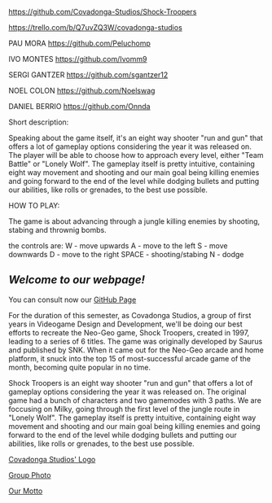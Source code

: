 https://github.com/Covadonga-Studios/Shock-Troopers


https://trello.com/b/Q7uvZQ3W/covadonga-studios

PAU MORA
https://github.com/Peluchomp

IVO MONTES
https://github.com/Ivomm9

SERGI GANTZER
https://github.com/sgantzer12

NOEL COLON
https://github.com/Noelswag

DANIEL BERRIO
https://github.com/Onnda

Short description:

Speaking about the game itself, it's an eight way shooter "run and gun" that offers a lot of gameplay options considering the year it was released on. The player will be able to choose how to approach every level, either "Team Battle" or "Lonely Wolf". The gameplay itself is pretty intuitive, containing eight way movement and shooting and our main goal being killing enemies and going forward to the end of the level while dodging bullets and putting our abilities, like rolls or grenades, to the best use possible.

HOW TO PLAY:

The game is about advancing through a jungle killing enemies by shooting, stabing and thrownig bombs.

the controls are:
W - move upwards
A - move to the left
S - move downwards
D - move to the right
SPACE - shooting/stabing
N - dodge


## *Welcome to our webpage!*

You can consult now our [GitHub Page](https://github.com/Covadonga-Studios/Shock-Troopers)

For the duration of this semester, as Covadonga Studios, a group of first years in Videogame Design and Development, we'll be doing our best efforts to recreate the Neo-Geo game, Shock Troopers, created in 1997, leading to a series of 6 titles. The game was originally developed by Saurus and published by SNK. When it came out for the Neo-Geo arcade and home platform, it snuck into the top 15 of most-successful arcade game of the month, becoming quite popular in no time.

Shock Troopers is an eight way shooter "run and gun" that offers a lot of gameplay options considering the year it was released on. The original game had a bunch of characters and two gamemodes with 3 paths. We are foccusing on Milky, going through the first level of the jungle route in "Lonely Wolf". The gameplay itself is pretty intuitive, containing eight way movement and shooting and our main goal being killing enemies and going forward to the end of the level while dodging bullets and putting our abilities, like rolls or grenades, to the best use possible.

[Covadonga Studios' Logo](https://github.com/Covadonga-Studios/Shock-Troopers/wiki#covadonga-studios-logo)

[Group Photo](https://github.com/Covadonga-Studios/Shock-Troopers/wiki#group-photo)

[Our Motto](https://github.com/Covadonga-Studios/Shock-Troopers/wiki#our-motto)

